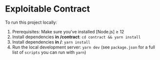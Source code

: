 # Exploitable Contract

To run this project locally:

1. Prerequisites: Make sure you've installed [Node.js] ≥ 12
2. Install dependencies **in /contract**: `cd contract && yarn install`
3. Install dependencies **in /**: `yarn install`
3. Run the local development server: `yarn dev` (see `package.json` for a
   full list of `scripts` you can run with `yarn`)
